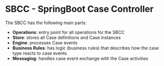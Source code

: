 # SBCC - SpringBoot Case Controller

The SBCC has the following main parts:
- **Operations**: entry point for all operations for the SBCC
- **Store**: stores all Case definitions and Case instances
- **Engine**: processes Case events
- **Business Rules**: has logic (business rules) that describes how the case type reacts to case events
- **Messaging**: handles case event exchange with the Case activities


